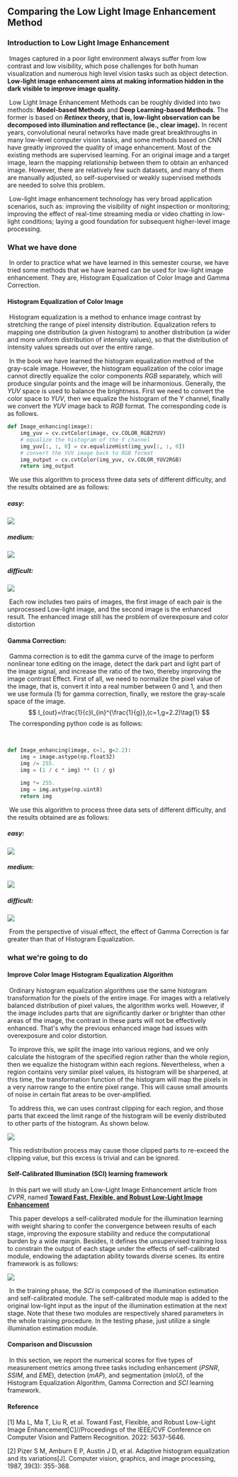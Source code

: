 ## Comparing the Low Light Image Enhancement Method

### Introduction to Low Light Image Enhancement

​		Images captured in a poor light environment always suffer from low contrast and low visibility, which pose challenges for both human visualization and numerous high level vision tasks such as object detection. **Low-light image enhancement aims at making information hidden in the dark visible to improve image quality.**

​		Low Light Image Enhancement Methods can be roughly divided into two methods: **Model-based Methods** and **Deep Learning-based Methods**. The former is based on **$Retinex$ theory, that is, low-light observation can be decomposed into illumination and reflectance (ie., clear image).** In recent years, convolutional neural networks have made great breakthroughs in many low-level computer vision tasks, and some methods based on CNN have greatly improved the quality of image enhancement. Most of the existing methods are supervised learning. For an original image and a target image, learn the mapping relationship between them to obtain an enhanced image. However, there are relatively few such datasets, and many of them are manually adjusted, so self-supervised or weakly supervised methods are needed to solve this problem.

​		Low-light image enhancement technology has very broad application scenarios, such as: improving the visibility of night inspection or monitoring; improving the effect of real-time streaming media or video chatting in low-light conditions; laying a good foundation for subsequent higher-level image processing.



### What we have done

​		In order to practice what we have learned in this semester course, we have tried some methods that we have learned can be used for low-light image enhancement. They are, Histogram Equalization of Color Image and Gamma Correction.

#### Histogram Equalization of Color Image

​		Histogram equalization is a method to enhance image contrast by stretching the range of pixel intensity distribution. Equalization refers to mapping one distribution (a given histogram) to another distribution (a wider and more uniform distribution of intensity values), so that the distribution of intensity values spreads out over the entire range. 

​		In the book we have learned the histogram equalization method of the gray-scale image. However, the histogram equalization of the color image cannot directly equalize the color components $RGB$ separately, which will produce singular points and the image will be inharmonious. Generally, the $YUV$ space is used to balance the brightness. First we need to convert the color space to $YUV$, then we equalize the histogram of the Y channel, finally we convert the $YUV$ image back to $RGB$ format. The corresponding code is as follows.

```python
def Image_enhancing(image):
    img_yuv = cv.cvtColor(image, cv.COLOR_RGB2YUV)
    # equalize the histogram of the Y channel
    img_yuv[:, :, 0] = cv.equalizeHist(img_yuv[:, :, 0])
    # convert the YUV image back to RGB format
    img_output = cv.cvtColor(img_yuv, cv.COLOR_YUV2RGB)
    return img_output
```

​		We use this algorithm to process three data sets of different difficulty, and the results obtained are as follows:

##### easy:

![](./processed_data/img_enhancing1_output1.png)

##### medium:

![](./processed_data/img_enhancing1_output2.png)

##### difficult:

![](./processed_data/img_enhancing1_output3.png)

​		Each row includes two pairs of images, the first image of each pair is the unprocessed Low-light image, and the second image is the enhanced result. The enhanced image still has the problem of overexposure and color distortion

#### Gamma Correction:

​		Gamma correction is to edit the gamma curve of the image to perform nonlinear tone editing on the image, detect the dark part and light part of the image signal, and increase the ratio of the two, thereby improving the image contrast Effect. First of all, we need to normalize the pixel value of the image, that is, convert it into a real number between $0$ and $1$, and then we use  formula $(1)$ for gamma correction, finally, we restore the gray-scale space of the image.
$$
I_{out}=\frac{1}{c}I_{in}^{\frac{1}{g}},(c=1,g=2.2)\tag{1}
$$
​		The corresponding python code is as follows:

​		

```python
def Image_enhancing(image, c=1, g=2.2):
    img = image.astype(np.float32)
    img /= 255.
    img = (1 / c * img) ** (1 / g)

    img *= 255.
    img = img.astype(np.uint8)
    return img
```

​		We use this algorithm to process three data sets of different difficulty, and the results obtained are as follows:

##### easy:

![](./processed_data/img_enhancing2_output1.png)

##### medium:

![](./processed_data/img_enhancing2_output2.png)

##### difficult:

![](./processed_data/img_enhancing2_output3.png)

​		From the perspective of visual effect, the effect of Gamma Correction is far greater than that of Histogram Equalization.



### what we're going to do

#### Improve Color Image Histogram Equalization Algorithm

​		Ordinary histogram equalization algorithms use the same histogram transformation for the pixels of the entire image. For images with a relatively balanced distribution of pixel values, the algorithm works well. However, if the image includes parts that are significantly darker or brighter than other areas of the image, the contrast in these parts will not be effectively enhanced. That's why the previous enhanced image had issues with overexposure and color distortion.

​		To improve this, we split the image into various regions, and we only calculate the histogram of the specified region rather than the whole region, then we equalize the histogram within each regions. Nevertheless, when a region contains very similar pixel values, its histogram will be sharpened, at this time, the transformation function of the histogram will map the pixels in a very narrow range to the entire pixel range. This will cause small amounts of noise in certain flat areas to be over-amplified.

​		To address this, we can uses contrast clipping for each region, and those parts that exceed the limit range of the histogram will be evenly distributed to other parts of the histogram. As shown below.

![](./processed_data/Clahe-redist.svg)

​		This redistribution process may cause those clipped parts to re-exceed the clipping value, but this excess is trivial and can be ignored.

#### Self-Calibrated Illumination (SCI) learning framework

​		In this part we will study an Low-Light Image Enhancement article from $CVPR$, named **[Toward Fast, Flexible, and Robust Low-Light Image Enhancement](https://arxiv.org/abs/2204.10137)**

​		This paper develops a self-calibrated module for the illumination learning with weight sharing to confer the convergence between results of each stage, improving the exposure stability and reduce the computational burden by a wide margin. Besides, it defines the unsupervised training loss to constrain the output of each stage under the effects of self-calibrated module, endowing the adaptation ability towards diverse scenes. Its entire framework is as follows:

![](./processed_data/Flowchart.png)

​		In the training phase, the $SCI$ is composed of the illumination estimation and self-calibrated module. The self-calibrated module map is added to the original low-light input as the input of the illumination estimation at the next stage. Note that these two modules are respectively shared parameters in the whole training procedure. In the testing phase, just utilize a single illumination estimation module.

#### Comparison and Discussion

​		In this section, we report the numerical scores for five types of measurement metrics among three tasks including enhancement ($PSNR$, $SSIM$, and $EME$), detection ($mAP$), and segmentation ($mIoU$), of the Histogram Equalization Algorithm, Gamma Correction and $SCI$ learning framework.

#### Reference

[1] Ma L, Ma T, Liu R, et al. Toward Fast, Flexible, and Robust Low-Light Image Enhancement[C]//Proceedings of the IEEE/CVF Conference on Computer Vision and Pattern Recognition. 2022: 5637-5646.

[2] Pizer S M, Amburn E P, Austin J D, et al. Adaptive histogram equalization and its variations[J]. Computer vision, graphics, and image processing, 1987, 39(3): 355-368.
